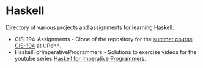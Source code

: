 # Haskell
Directory of various projects and assignments for learning Haskell.

* CIS-194-Assignments - Clone of the repository for the [summer course](cis_194_repo) [CIS-194](cis_course_page) at UPenn. 
* HaskellForImperativeProgrammers - Solutions to exercise videos for the youtube series [Haskell for Imperative Programmers](HFPI). 

[cis_194_repo]: https://github.com/laser/cis-194-summer-2018
[cis_course_page]: https://www.seas.upenn.edu/~cis194/
[HFPI]: https://www.youtube.com/watch?v=Vgu82wiiZ90
